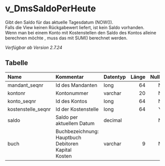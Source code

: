# v_DmsSaldoPerHeute
Gibt den Saldo für das aktuelle Tagesdatum (NOW()).<br>
Falls die View keinen Rückgabewert liefert, ist kein Saldo vorhanden.<br>
Wenn man bei einem Konto mit Kostenstellen den Saldo des Kontos alleine berechnen möchte , muss das mit SUM() berechnet werden.

_Verfügbar ab Version 2.7.24_

## Tabelle
| Name               | Kommentar                                        | Datentyp | Länge | Nullable |
| :----------------- | :----------------------------------------------- | :------- | ----: | :------: |
| mandant_seqnr | Id des Mandanten | long | 64 | N |
| kontonr | Kontonummer | varchar | 20 | N |
| konto_seqnr | Id des Kontos | long | 64 | N |
| kostenstelle_seqnr | Id der Kostenstelle | long | 64 | Y |
| saldo | Saldo per aktuellem Datum | decimal | | N |
| buch | Buchbezeichnung:<br>Hauptbuch<br>Debitoren<br>Kapital<br>Kosten | varchar | 9 | N |

